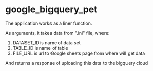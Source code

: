 # google_bigquery_pet

The application works as a liner function.

As arguments, it takes data from ".ini" file, where:
  1. DATASET_ID is name of data set
  2. TABLE_ID is name of table
  3. FILE_URL is url to Google sheets page from where will get data

And returns a response of uploading this data to the bigquery cloud
